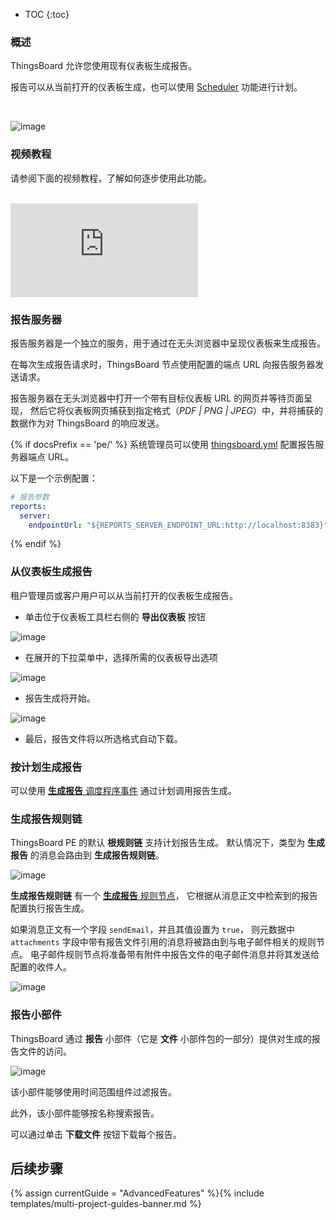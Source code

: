* TOC
{:toc}


### 概述

ThingsBoard 允许您使用现有仪表板生成报告。

报告可以从当前打开的仪表板生成，也可以使用 [Scheduler](/docs/{{docsPrefix}}user-guide/scheduler/#generate-report) 功能进行计划。

<br>

![image](/images/user-guide/reporting.svg)

### 视频教程

请参阅下面的视频教程，了解如何逐步使用此功能。

<br>
<div id="video">  
    <div id="video_wrapper">
        <iframe src="https://www.youtube.com/embed/QTeCoe5rUF0" frameborder="0" allowfullscreen></iframe>
    </div>
</div> 

### 报告服务器

报告服务器是一个独立的服务，用于通过在无头浏览器中呈现仪表板来生成报告。

在每次生成报告请求时，ThingsBoard 节点使用配置的端点 URL 向报告服务器发送请求。

报告服务器在无头浏览器中打开一个带有目标仪表板 URL 的网页并等待页面呈现，
然后它将仪表板网页捕获到指定格式（*PDF \| PNG \| JPEG*）中，并将捕获的数据作为对 ThingsBoard 的响应发送。

{% if docsPrefix == 'pe/' %}
系统管理员可以使用 [thingsboard.yml](/docs/user-guide/install/pe/config/) 配置报告服务器端点 URL。

以下是一个示例配置：

```yaml
# 报告参数
reports:
  server:
    endpointUrl: "${REPORTS_SERVER_ENDPOINT_URL:http://localhost:8383}"
```
{% endif %}

### 从仪表板生成报告

租户管理员或客户用户可以从当前打开的仪表板生成报告。

- 单击位于仪表板工具栏右侧的 **导出仪表板** 按钮

![image](/images/user-guide/ui/reporting-export-dashboard-button.png)

- 在展开的下拉菜单中，选择所需的仪表板导出选项

![image](/images/user-guide/ui/reporting-export-dashboard-options.png)

- 报告生成将开始。

![image](/images/user-guide/ui/reporting-export-dashboard-progress.png)

- 最后，报告文件将以所选格式自动下载。

### 按计划生成报告

可以使用 [**生成报告** 调度程序事件](/docs/{{docsPrefix}}user-guide/scheduler/#generate-report) 通过计划调用报告生成。

### 生成报告规则链

ThingsBoard PE 的默认 **根规则链** 支持计划报告生成。
默认情况下，类型为 **生成报告** 的消息会路由到 **生成报告规则链**。

![image](/images/user-guide/ui/reporting-pe-root-rule-chain-switch.png)

**生成报告规则链** 有一个 [**生成报告** 规则节点](/docs/{{docsPrefix}}user-guide/rule-engine-2-0/action-nodes/#generate-report-node)，
它根据从消息正文中检索到的报告配置执行报告生成。

如果消息正文有一个字段 ```sendEmail```，并且其值设置为 ```true```，
则元数据中 ```attachments``` 字段中带有报告文件引用的消息将被路由到与电子邮件相关的规则节点。
电子邮件规则节点将准备带有附件中报告文件的电子邮件消息并将其发送给配置的收件人。

![image](/images/user-guide/ui/reporting-generate-report-rule-chain.png)

### 报告小部件

ThingsBoard 通过 **报告** 小部件（它是 **文件** 小部件包的一部分）提供对生成的报告文件的访问。

![image](/images/user-guide/ui/reporting-reports-widget.png)
 
该小部件能够使用时间范围组件过滤报告。

此外，该小部件能够按名称搜索报告。

可以通过单击 **下载文件** 按钮下载每个报告。

## 后续步骤

{% assign currentGuide = "AdvancedFeatures" %}{% include templates/multi-project-guides-banner.md %}